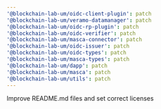 ```yaml
---
'@blockchain-lab-um/oidc-client-plugin': patch
'@blockchain-lab-um/veramo-datamanager': patch
'@blockchain-lab-um/oidc-rp-plugin': patch
'@blockchain-lab-um/oidc-verifier': patch
'@blockchain-lab-um/masca-connector': patch
'@blockchain-lab-um/oidc-issuer': patch
'@blockchain-lab-um/oidc-types': patch
'@blockchain-lab-um/masca-types': patch
'@blockchain-lab-um/dapp': patch
'@blockchain-lab-um/masca': patch
'@blockchain-lab-um/utils': patch
---
```


Improve README.md files and set correct licenses
